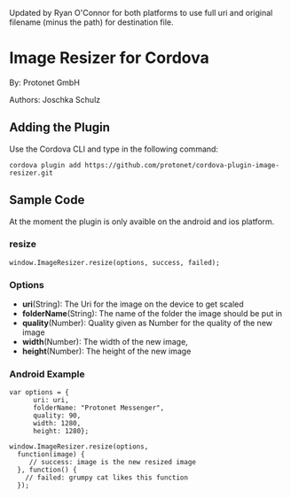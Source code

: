 Updated by Ryan O'Connor for both platforms to use full uri and original filename (minus the path) for destination file.

# Image Resizer for Cordova #
By: Protonet GmbH

Authors: Joschka Schulz

## Adding the Plugin ##

Use the Cordova CLI and type in the following command:

`cordova plugin add https://github.com/protonet/cordova-plugin-image-resizer.git`

## Sample Code

At the moment the plugin is only avaible on the android and ios platform.

### resize

    window.ImageResizer.resize(options, success, failed);

### Options
  - **uri**(String): The Uri for the image on the device to get scaled
  - **folderName**(String): The name of the folder the image should be put in
  - **quality**(Number): Quality given as Number for the quality of the new image
  - **width**(Number): The width of the new image,
  - **height**(Number): The height of the new image

### Android Example
    var options = {
          uri: uri,
          folderName: "Protonet Messenger",
          quality: 90,
          width: 1280,
          height: 1280};

    window.ImageResizer.resize(options,
      function(image) {
         // success: image is the new resized image
      }, function() {
        // failed: grumpy cat likes this function
      });
